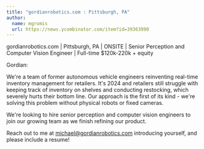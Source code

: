 ```yaml
---
title: "gordianrobotics.com : Pittsburgh, PA"
author:
  name: mgromis
  url: https://news.ycombinator.com/item?id=39363990
---
```

gordianrobotics.com | Pittsburgh, PA | ONSITE | Senior Perception and Computer Vision Engineer | Full-time $120k-220k + equity

Gordian:

We&#x27;re a team of former autonomous vehicle engineers reinventing real-time inventory management for retailers. It&#x27;s 2024 and retailers still struggle with keeping track of inventory on shelves and conducting restocking, which severely hurts their bottom line. Our approach is the first of its kind - we&#x27;re solving this problem without physical robots or fixed cameras.

We&#x27;re looking to hire senior perception and computer vision engineers to join our growing team as we finish refining our product.

Reach out to me at michael@gordianrobotics.com introducing yourself, and please include a resume!

